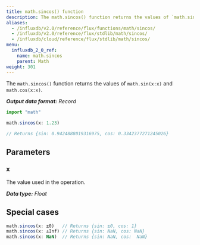 ```yaml
---
title: math.sincos() function
description: The math.sincos() function returns the values of `math.sin(x:x)` and `math.cos(x:x)`.
aliases:
  - /influxdb/v2.0/reference/flux/functions/math/sincos/
  - /influxdb/v2.0/reference/flux/stdlib/math/sincos/
  - /influxdb/cloud/reference/flux/stdlib/math/sincos/
menu:
  influxdb_2_0_ref:
    name: math.sincos
    parent: Math
weight: 301
---
```


The `math.sincos()` function returns the values of `math.sin(x:x)` and `math.cos(x:x)`.

_**Output data format:** Record_

```js
import "math"

math.sincos(x: 1.23)

// Returns {sin: 0.9424888019316975, cos: 0.3342377271245026}
```

## Parameters

### x
The value used in the operation.

_**Data type:** Float_

## Special cases
```js
math.sincos(x: ±0)   // Returns {sin: ±0, cos: 1}
math.sincos(x: ±Inf) // Returns {sin: NaN, cos: NaN}
math.sincos(x: NaN)  // Returns {sin: NaN, cos:  NaN}
```
